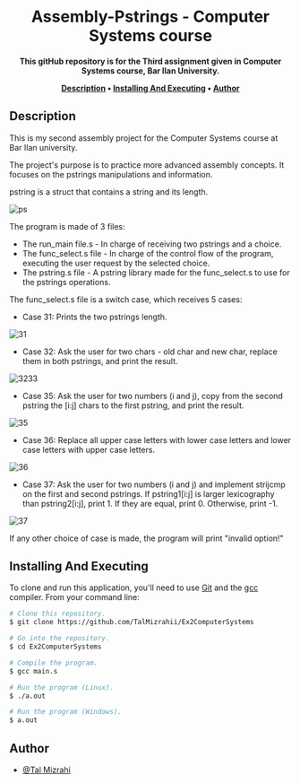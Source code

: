 
<h1 align="center">
  
<br>
  Assembly-Pstrings - Computer Systems course
  <br>
</h1>

<h4 align="center">This gitHub repository is for the Third assignment given in Computer Systems course, Bar Ilan University.


<p align="center">
  <a href="#description">Description</a> •
  <a href="#installing-and-executing">Installing And Executing</a> •
  <a href="#author">Author</a> 
</p>

## Description

This is my second assembly project for the Computer Systems course at Bar Ilan university.

The project's purpose is to practice more advanced assembly concepts. It focuses on the pstrings manipulations and information. 

pstring is a struct that contains a string and its length.  

![ps](https://user-images.githubusercontent.com/103560553/208872555-2f3b3659-a735-4d6c-af65-82059009456e.PNG)


The program is made of 3 files:
 * The run_main file.s - In charge of receiving two pstrings and a choice.
 * The func_select.s file - In charge of the control flow of the program, executing the user request by the selected choice.
 * The pstring.s file - A pstring library made for the func_select.s to use for the pstrings operations.
 
 
 The func_select.s file is a switch case, which receives 5 cases:
 * Case 31: Prints the two pstrings length.

![31](https://user-images.githubusercontent.com/103560553/208873496-e67ab793-7b85-49d5-8d2f-042d2243b3f5.PNG)

 * Case 32: Ask the user for two chars - old char and new char, replace them in both pstrings, and print the result.
 
 ![3233](https://user-images.githubusercontent.com/103560553/208874092-4316b3c6-085d-4919-b508-20bdebae58e4.PNG)
 
  * Case 35:  Ask the user for two numbers (i and j), copy from the second pstring the [i:j] chars to the first pstring, and print the result.
  
  ![35](https://user-images.githubusercontent.com/103560553/208874856-f1af6288-e56a-47d1-b267-4888c1ff2edd.PNG)

 * Case 36: Replace all upper case letters with lower case letters and lower case letters with upper case letters.
 
 ![36](https://user-images.githubusercontent.com/103560553/208875494-aea0e52b-3686-4ef5-97a7-a323848c703f.PNG)

 * Case 37: Ask the user for two numbers (i and j) and implement strijcmp on the first and second pstrings. If pstring1[i:j] is larger lexicography than pstring2[i:j], print 1. If they are equal, print 0. Otherwise, print -1.
 
 ![37](https://user-images.githubusercontent.com/103560553/208877270-289d9512-e9b3-422d-a8c3-3f7b5fd32fc4.PNG)

If any other choice of case is made, the program will print "invalid option!"
 
## Installing And Executing

To clone and run this application, you'll need to use [Git](https://git-scm.com) and the [gcc](https://gcc.gnu.org/) compiler. From your command line:

```bash
# Clone this repository.
$ git clone https://github.com/TalMizrahii/Ex2ComputerSystems

# Go into the repository.
$ cd Ex2ComputerSystems

# Compile the program.
$ gcc main.s

# Run the program (Linux).
$ ./a.out
```
```bash
# Run the program (Windows).
$ a.out
```


## Author
* [@Tal Mizrahi](https://github.com/TalMizrahii)


